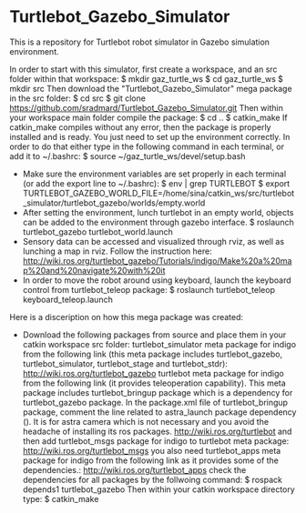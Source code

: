 # Turtlebot_Gazebo_Simulator
This is a repository for Turtlebot robot simulator in Gazebo simulation environment. 

In order to start with this simulator, first create a workspace, and an src folder within that workspace:
$ mkdir gaz_turtle_ws
$ cd gaz_turtle_ws
$ mkdir src
Then download the "Turtlebot_Gazebo_Simulator" mega package in the src folder:
$ cd src
$ git clone https://github.com/sradmard/Turtlebot_Gazebo_Simulator.git
Then within your workspace main folder compile the package:
$ cd ..
$ catkin_make
If catkin_make compiles without any error, then the package is properly installed and is ready. You just need to set up the environment correctly. In order to do that either type in the following command in each terminal, or add it to ~/.bashrc:
$ source ~/gaz_turtle_ws/devel/setup.bash

- Make sure the environment variables are set properly in each terminal (or add the export line to ~/.bashrc):
$ env | grep TURTLEBOT
$ export TURTLEBOT_GAZEBO_WORLD_FILE=/home/sina/catkin_ws/src/turtlebot_simulator/turtlebot_gazebo/worlds/empty.world
- After setting the environment, lunch turtlebot in an empty world, objects can be added to the environment through gazebo interface. 
$ roslaunch turtlebot_gazebo turtlebot_world.launch
- Sensory data can be accessed and visualized through rviz, as well as lunching a map in rviz. Follow the instruction here:
http://wiki.ros.org/turtlebot_gazebo/Tutorials/indigo/Make%20a%20map%20and%20navigate%20with%20it
- In order to move the robot around using keyboard, launch the keyboard control from turtlebot_teleop package:
$ roslaunch turtlebot_teleop keyboard_teleop.launch 


Here is a disceription on how this mega package was created:
- Download the following packages from source and place them in your catkin workspace src folder:
turtlebot_simulator meta package for indigo from the following link (this meta package includes turtlebot_gazebo, turtlebot_simulator, turtlebot_stage and turtlebot_stdr):
http://wiki.ros.org/turtlebot_gazebo
turtlebot meta package for indigo from the following link (it provides teleoperation capability). This meta package includes turtlebot_bringup package which is a dependency for turtlebot_gazebo package. In the package.xml file of turtlebot_bringup package, comment the line related to astra_launch package dependency (<!--<run_depend>astra_launch</run_depend>-->). It is for astra camera which is not necessary and you avoid the headache of installing its ros packages. 
http://wiki.ros.org/turtlebot
and then add turtlebot_msgs package for indigo to turtlebot meta package:
http://wiki.ros.org/turtlebot_msgs
you also need turtlebot_apps meta package for indigo from the following link as it provides some of the dependencies.:
http://wiki.ros.org/turtlebot_apps
check the dependencies for all packages by the follwoing command:
$ rospack depends1 turtlebot_gazebo
Then within your catkin workspace directory type:
$ catkin_make
